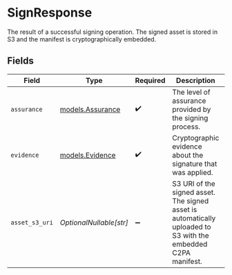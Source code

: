 # SignResponse

The result of a successful signing operation. The signed asset is stored in S3 and the manifest is cryptographically embedded.


## Fields

| Field                                                                                                         | Type                                                                                                          | Required                                                                                                      | Description                                                                                                   | Example                                                                                                       |
| ------------------------------------------------------------------------------------------------------------- | ------------------------------------------------------------------------------------------------------------- | ------------------------------------------------------------------------------------------------------------- | ------------------------------------------------------------------------------------------------------------- | ------------------------------------------------------------------------------------------------------------- |
| `assurance`                                                                                                   | [models.Assurance](../models/assurance.md)                                                                    | :heavy_check_mark:                                                                                            | The level of assurance provided by the signing process.                                                       | server_measured                                                                                               |
| `evidence`                                                                                                    | [models.Evidence](../models/evidence.md)                                                                      | :heavy_check_mark:                                                                                            | Cryptographic evidence about the signature that was applied.                                                  |                                                                                                               |
| `asset_s3_uri`                                                                                                | *OptionalNullable[str]*                                                                                       | :heavy_minus_sign:                                                                                            | S3 URI of the signed asset. The signed asset is automatically uploaded to S3 with the embedded C2PA manifest. | s3://que-signed-assets/uuid/signed.jpg                                                                        |